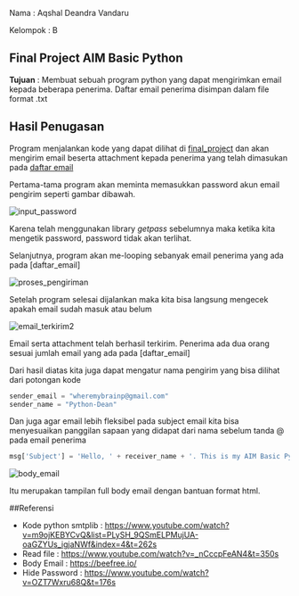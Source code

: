 Nama : Aqshal Deandra Vandaru

Kelompok : B

## Final Project AIM Basic Python

**Tujuan** : Membuat sebuah program python yang dapat mengirimkan email kepada beberapa penerima.
Daftar email penerima disimpan dalam file format .txt

## Hasil Penugasan

Program menjalankan kode yang dapat dilihat di [final_project](final_project.py) dan akan mengirim 
email beserta attachment kepada penerima yang telah dimasukan pada [daftar email](attachment)

Pertama-tama program akan meminta memasukkan password akun email pengirim seperti gambar dibawah.

![input_password](https://user-images.githubusercontent.com/78999297/109990834-57d4b680-7d3c-11eb-9745-95c2c8732938.png)


Karena telah menggunakan library *getpass* sebelumnya maka ketika kita mengetik password, password tidak akan terlihat.

Selanjutnya, program akan me-looping sebanyak email penerima yang ada pada [daftar_email]

![proses_pengiriman](https://user-images.githubusercontent.com/78999297/109992193-9c148680-7d3d-11eb-8f39-d8d7f0bc565a.png)


Setelah program selesai dijalankan maka kita bisa langsung mengecek apakah email sudah masuk atau belum

![email_terkirim2](https://user-images.githubusercontent.com/78999297/109996270-a3d62a00-7d41-11eb-899d-b34ed764edc3.png)


Email serta attachment telah berhasil terkirim. Penerima ada dua orang sesuai jumlah email yang ada pada [daftar_email]

Dari hasil diatas kita juga dapat mengatur nama pengirim yang bisa dilihat dari potongan kode


```python
sender_email = "wheremybrainp@gmail.com"
sender_name = "Python-Dean"
```

Dan juga agar email lebih fleksibel pada subject email kita bisa menyesuaikan panggilan 
sapaan yang didapat dari nama sebelum tanda @ pada email penerima

```python
msg['Subject'] = 'Hello, ' + receiver_name + '. This is my AIM Basic Python Final Project'
```

![body_email](https://user-images.githubusercontent.com/78999297/109995259-b865f280-7d40-11eb-9f54-040526fa233e.png)


Itu merupakan tampilan full body email dengan bantuan format html.


##Referensi
- Kode python smtplib : https://www.youtube.com/watch?v=m9ojKEBYCvQ&list=PLySH_9QSmELPMujUA-oaGZYUs_igjaNWf&index=4&t=262s
- Read file : https://www.youtube.com/watch?v=_nCccpFeAN4&t=350s
- Body Email : https://beefree.io/
- Hide Password : https://www.youtube.com/watch?v=OZT7Wxru68Q&t=176s

